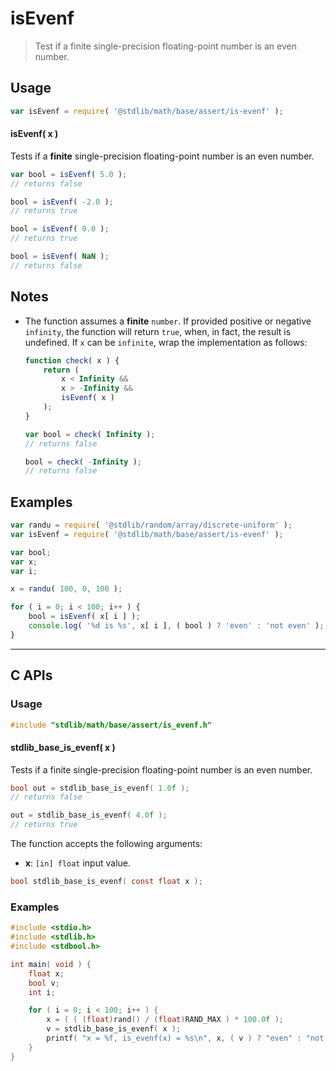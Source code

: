 <!--

@license Apache-2.0

Copyright (c) 2024 The Stdlib Authors.

Licensed under the Apache License, Version 2.0 (the "License");
you may not use this file except in compliance with the License.
You may obtain a copy of the License at

   http://www.apache.org/licenses/LICENSE-2.0

Unless required by applicable law or agreed to in writing, software
distributed under the License is distributed on an "AS IS" BASIS,
WITHOUT WARRANTIES OR CONDITIONS OF ANY KIND, either express or implied.
See the License for the specific language governing permissions and
limitations under the License.

-->

# isEvenf

> Test if a finite single-precision floating-point number is an even number.

<section class="usage">

## Usage

```javascript
var isEvenf = require( '@stdlib/math/base/assert/is-evenf' );
```

#### isEvenf( x )

Tests if a **finite** single-precision floating-point number is an even number.

```javascript
var bool = isEvenf( 5.0 );
// returns false

bool = isEvenf( -2.0 );
// returns true

bool = isEvenf( 0.0 );
// returns true

bool = isEvenf( NaN );
// returns false
```

</section>

<!-- /.usage -->

<section class="notes">

## Notes

-   The function assumes a **finite** `number`. If provided positive or negative `infinity`, the function will return `true`, when, in fact, the result is undefined. If `x` can be `infinite`, wrap the implementation as follows:

    ```javascript
    function check( x ) {
        return (
            x < Infinity &&
            x > -Infinity &&
            isEvenf( x )
        );
    }

    var bool = check( Infinity );
    // returns false

    bool = check( -Infinity );
    // returns false
    ```

</section>

<!-- /.notes -->

<section class="examples">

## Examples

<!-- eslint no-undef: "error" -->

```javascript
var randu = require( '@stdlib/random/array/discrete-uniform' );
var isEvenf = require( '@stdlib/math/base/assert/is-evenf' );

var bool;
var x;
var i;

x = randu( 100, 0, 100 );

for ( i = 0; i < 100; i++ ) {
    bool = isEvenf( x[ i ] );
    console.log( '%d is %s', x[ i ], ( bool ) ? 'even' : 'not even' );
}
```

</section>

<!-- /.examples -->

<!-- C interface documentation. -->

* * *

<section class="c">

## C APIs

<!-- Section to include introductory text. Make sure to keep an empty line after the intro `section` element and another before the `/section` close. -->

<section class="intro">

</section>

<!-- /.intro -->

<!-- C usage documentation. -->

<section class="usage">

### Usage

```c
#include "stdlib/math/base/assert/is_evenf.h"
```

#### stdlib_base_is_evenf( x )

Tests if a finite single-precision floating-point number is an even number.

```c
bool out = stdlib_base_is_evenf( 1.0f );
// returns false

out = stdlib_base_is_evenf( 4.0f );
// returns true
```

The function accepts the following arguments:

-   **x**: `[in] float` input value.

```c
bool stdlib_base_is_evenf( const float x );
```

</section>

<!-- /.usage -->

<!-- C API usage notes. Make sure to keep an empty line after the `section` element and another before the `/section` close. -->

<section class="notes">

</section>

<!-- /.notes -->

<!-- C API usage examples. -->

<section class="examples">

### Examples

```c
#include <stdio.h>
#include <stdlib.h>
#include <stdbool.h>

int main( void ) {
    float x;
    bool v;
    int i;

    for ( i = 0; i < 100; i++ ) {
        x = ( ( (float)rand() / (float)RAND_MAX ) * 100.0f );
        v = stdlib_base_is_evenf( x );
        printf( "x = %f, is_evenf(x) = %s\n", x, ( v ) ? "even" : "not even" );
    }
}
```

</section>

<!-- /.examples -->

</section>

<!-- /.c -->

<!-- Section for related `stdlib` packages. Do not manually edit this section, as it is automatically populated. -->

<section class="related">

<!-- /.related -->

<!-- Section for all links. Make sure to keep an empty line after the `section` element and another before the `/section` close. -->

<section class="links">

<!-- <related-links> -->

<!-- </related-links> -->

</section>

<!-- /.links -->
